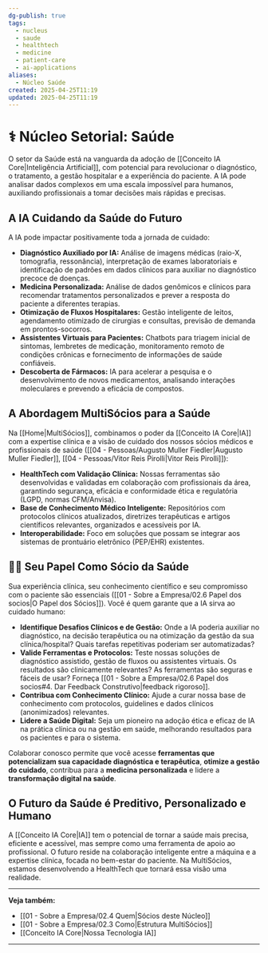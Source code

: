 ```yaml
---
dg-publish: true
tags:
  - nucleus
  - saude
  - healthtech
  - medicine
  - patient-care
  - ai-applications
aliases:
  - Núcleo Saúde
created: 2025-04-25T11:19
updated: 2025-04-25T11:19
---
```


# ⚕️ Núcleo Setorial: Saúde

O setor da Saúde está na vanguarda da adoção de [[Conceito IA Core\|Inteligência Artificial]], com potencial para revolucionar o diagnóstico, o tratamento, a gestão hospitalar e a experiência do paciente. A IA pode analisar dados complexos em uma escala impossível para humanos, auxiliando profissionais a tomar decisões mais rápidas e precisas.

## A IA Cuidando da Saúde do Futuro

A IA pode impactar positivamente toda a jornada de cuidado:

*   **Diagnóstico Auxiliado por IA:** Análise de imagens médicas (raio-X, tomografia, ressonância), interpretação de exames laboratoriais e identificação de padrões em dados clínicos para auxiliar no diagnóstico precoce de doenças.
*   **Medicina Personalizada:** Análise de dados genômicos e clínicos para recomendar tratamentos personalizados e prever a resposta do paciente a diferentes terapias.
*   **Otimização de Fluxos Hospitalares:** Gestão inteligente de leitos, agendamento otimizado de cirurgias e consultas, previsão de demanda em prontos-socorros.
*   **Assistentes Virtuais para Pacientes:** Chatbots para triagem inicial de sintomas, lembretes de medicação, monitoramento remoto de condições crônicas e fornecimento de informações de saúde confiáveis.
*   **Descoberta de Fármacos:** IA para acelerar a pesquisa e o desenvolvimento de novos medicamentos, analisando interações moleculares e prevendo a eficácia de compostos.

## A Abordagem MultiSócios para a Saúde

Na [[Home\|MultiSócios]], combinamos o poder da [[Conceito IA Core\|IA]] com a expertise clínica e a visão de cuidado dos nossos sócios médicos e profissionais de saúde ([[04 - Pessoas/Augusto Muller Fiedler\|Augusto Muller Fiedler]], [[04 - Pessoas/Vitor Reis Pirolli\|Vitor Reis Pirolli]]):

*   **HealthTech com Validação Clínica:** Nossas ferramentas são desenvolvidas e validadas em colaboração com profissionais da área, garantindo segurança, eficácia e conformidade ética e regulatória (LGPD, normas CFM/Anvisa).
*   **Base de Conhecimento Médico Inteligente:** Repositórios com protocolos clínicos atualizados, diretrizes terapêuticas e artigos científicos relevantes, organizados e acessíveis por IA.
*   **Interoperabilidade:** Foco em soluções que possam se integrar aos sistemas de prontuário eletrônico (PEP/EHR) existentes.

## 🧑‍⚕️ Seu Papel Como Sócio da Saúde

Sua experiência clínica, seu conhecimento científico e seu compromisso com o paciente são essenciais ([[01 - Sobre a Empresa/02.6 Papel dos socios\|O Papel dos Sócios]]). Você é quem garante que a IA sirva ao cuidado humano:

*   **Identifique Desafios Clínicos e de Gestão:** Onde a IA poderia auxiliar no diagnóstico, na decisão terapêutica ou na otimização da gestão da sua clínica/hospital? Quais tarefas repetitivas poderiam ser automatizadas?
*   **Valide Ferramentas e Protocolos:** Teste nossas soluções de diagnóstico assistido, gestão de fluxos ou assistentes virtuais. Os resultados são clinicamente relevantes? As ferramentas são seguras e fáceis de usar? Forneça [[01 - Sobre a Empresa/02.6 Papel dos socios#4. Dar Feedback Construtivo\|feedback rigoroso]].
*   **Contribua com Conhecimento Clínico:** Ajude a curar nossa base de conhecimento com protocolos, guidelines e dados clínicos (anonimizados) relevantes.
*   **Lidere a Saúde Digital:** Seja um pioneiro na adoção ética e eficaz de IA na prática clínica ou na gestão em saúde, melhorando resultados para os pacientes e para o sistema.

Colaborar conosco permite que você acesse **ferramentas que potencializam sua capacidade diagnóstica e terapêutica**, **otimize a gestão do cuidado**, contribua para a **medicina personalizada** e lidere a **transformação digital na saúde**.

## O Futuro da Saúde é Preditivo, Personalizado e Humano

A [[Conceito IA Core\|IA]] tem o potencial de tornar a saúde mais precisa, eficiente e acessível, mas sempre como uma ferramenta de apoio ao profissional. O futuro reside na colaboração inteligente entre a máquina e a expertise clínica, focada no bem-estar do paciente. Na MultiSócios, estamos desenvolvendo a HealthTech que tornará essa visão uma realidade.

---
**Veja também:**
*   [[01 - Sobre a Empresa/02.4 Quem\|Sócios deste Núcleo]]
*   [[01 - Sobre a Empresa/02.3 Como\|Estrutura MultiSócios]]
*   [[Conceito IA Core\|Nossa Tecnologia IA]]

---
